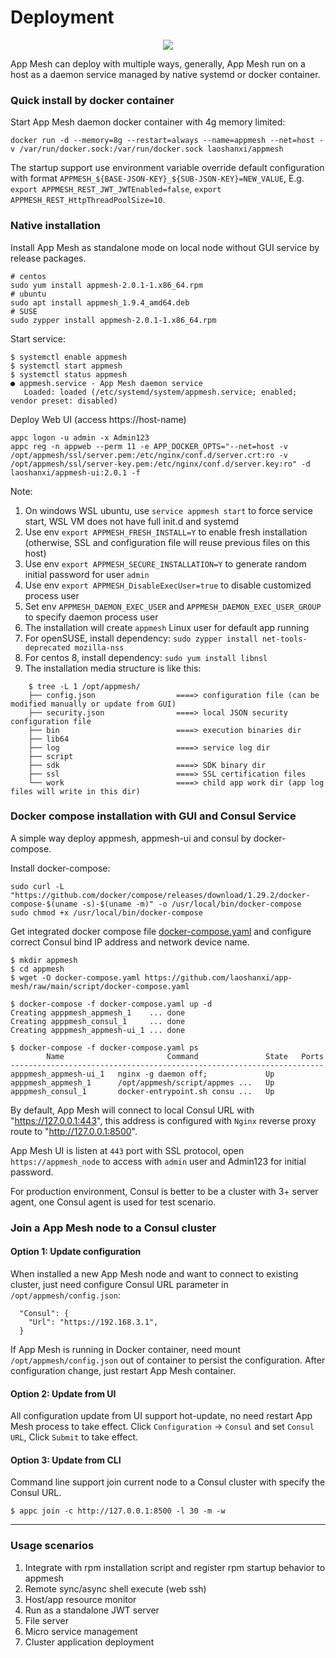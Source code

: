 # Deployment

<div align=center><img src="https://github.com/laoshanxi/app-mesh/raw/main/docs/source/deploy.png"/></div>

App Mesh can deploy with multiple ways, generally, App Mesh run on a host as a daemon service managed by native systemd or docker container.

### Quick install by docker container
Start App Mesh daemon docker container with 4g memory limited:
```
docker run -d --memory=8g --restart=always --name=appmesh --net=host -v /var/run/docker.sock:/var/run/docker.sock laoshanxi/appmesh
```
The startup support use environment variable override default configuration with format `APPMESH_${BASE-JSON-KEY}_${SUB-JSON-KEY}=NEW_VALUE`, E.g. `export APPMESH_REST_JWT_JWTEnabled=false`, `export APPMESH_REST_HttpThreadPoolSize=10`.

### Native installation
Install App Mesh as standalone mode on local node without GUI service by release packages.

```text
# centos
sudo yum install appmesh-2.0.1-1.x86_64.rpm
# ubuntu
sudo apt install appmesh_1.9.4_amd64.deb
# SUSE
sudo zypper install appmesh-2.0.1-1.x86_64.rpm
```

Start service:
```
$ systemctl enable appmesh
$ systemctl start appmesh
$ systemctl status appmesh
● appmesh.service - App Mesh daemon service
   Loaded: loaded (/etc/systemd/system/appmesh.service; enabled; vendor preset: disabled)
```

Deploy Web UI (access https://host-name)
```
appc logon -u admin -x Admin123
appc reg -n appweb --perm 11 -e APP_DOCKER_OPTS="--net=host -v /opt/appmesh/ssl/server.pem:/etc/nginx/conf.d/server.crt:ro -v /opt/appmesh/ssl/server-key.pem:/etc/nginx/conf.d/server.key:ro" -d laoshanxi/appmesh-ui:2.0.1 -f
```

Note:
1. On windows WSL ubuntu, use `service appmesh start` to force service start, WSL VM does not have full init.d and systemd
2. Use env `export APPMESH_FRESH_INSTALL=Y` to enable fresh installation (otherwise, SSL and configuration file will reuse previous files on this host)
3. Use env `export APPMESH_SECURE_INSTALLATION=Y` to generate random initial password for user `admin`
4. Use env `export APPMESH_DisableExecUser=true` to disable customized process user
5. Set env `APPMESH_DAEMON_EXEC_USER` and `APPMESH_DAEMON_EXEC_USER_GROUP` to specify daemon process user
6. The installation will create `appmesh` Linux user for default app running
7. For openSUSE, install dependency: `sudo zypper install net-tools-deprecated mozilla-nss`
8. For centos 8, install dependency: `sudo yum install libnsl`
9. The installation media structure is like this:
```
    $ tree -L 1 /opt/appmesh/
    ├── config.json                  ====> configuration file (can be modified manually or update from GUI)
    ├── security.json                ====> local JSON security configuration file
    ├── bin                          ====> execution binaries dir
    ├── lib64
    ├── log                          ====> service log dir
    ├── script
    ├── sdk                          ====> SDK binary dir
    ├── ssl                          ====> SSL certification files
    └── work                         ====> child app work dir (app log files will write in this dir)
```

### Docker compose installation with GUI and Consul Service
A simple way deploy appmesh, appmesh-ui and consul by docker-compose.

Install docker-compose:
```
sudo curl -L "https://github.com/docker/compose/releases/download/1.29.2/docker-compose-$(uname -s)-$(uname -m)" -o /usr/local/bin/docker-compose
sudo chmod +x /usr/local/bin/docker-compose
```

Get integrated docker compose file [docker-compose.yaml](https://github.com/laoshanxi/app-mesh/raw/main/script/docker-compose.yaml) and configure correct Consul bind IP address and network device name.
```
$ mkdir appmesh
$ cd appmesh
$ wget -O docker-compose.yaml https://github.com/laoshanxi/app-mesh/raw/main/script/docker-compose.yaml

$ docker-compose -f docker-compose.yaml up -d
Creating apppmesh_appmesh_1    ... done
Creating apppmesh_consul_1     ... done
Creating apppmesh_appmesh-ui_1 ... done

$ docker-compose -f docker-compose.yaml ps
        Name                       Command               State   Ports
----------------------------------------------------------------------
apppmesh_appmesh-ui_1   nginx -g daemon off;             Up
apppmesh_appmesh_1      /opt/appmesh/script/appmes ...   Up
apppmesh_consul_1       docker-entrypoint.sh consu ...   Up
```

By default, App Mesh will connect to local Consul URL with "https://127.0.0.1:443", this address is configured with `Nginx` reverse proxy route to "http://127.0.0.1:8500".

App Mesh UI is listen at `443` port with SSL protocol, open `https://appmesh_node` to access with `admin` user and Admin123 for initial password.

For production environment, Consul is better to be a cluster with 3+ server agent, one Consul agent is used for test scenario.

### Join a App Mesh node to a Consul cluster

#### Option 1: Update configuration
When installed a new App Mesh node and want to connect to existing cluster, just need configure Consul URL parameter in `/opt/appmesh/config.json`:
```
  "Consul": {
    "Url": "https://192.168.3.1",
  }
```
If App Mesh is running in Docker container, need mount `/opt/appmesh/config.json` out of container to persist the configuration. After configuration change, just restart App Mesh container. 

#### Option 2: Update from UI
All configuration update from UI support hot-update, no need restart App Mesh process to take effect. Click `Configuration` -> `Consul` and set `Consul URL`, Click `Submit` to take effect.

#### Option 3: Update from CLI
Command line support join current node to a Consul cluster with specify the Consul URL.
```
$ appc join -c http://127.0.0.1:8500 -l 30 -m -w
```

---
### Usage scenarios
1. Integrate with rpm installation script and register rpm startup behavior to appmesh
2. Remote sync/async shell execute (web ssh)
3. Host/app resource monitor
4. Run as a standalone JWT server
5. File server
6. Micro service management
7. Cluster application deployment
